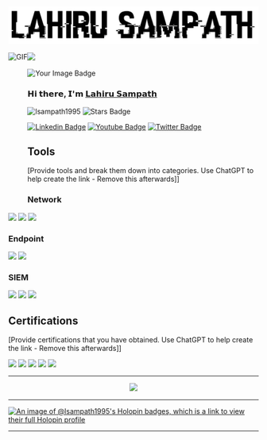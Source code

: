 <p align="center">
  <img src="https://github.com/lsampath1995/lsampath1995/blob/main/SCR-20250316-ezfw.png" width="700" height=""/>
</p>



<img align="left" alt="GIF" src="https://camo.githubusercontent.com/694ae92caaec0a703876dfa214a53578f370722c362904679fc7c035778aab54/68747470733a2f2f696d67322e647265616d6965732e64652f696d672f31382f622f393864786868336c7471772e676966" width="" height="290"/>

<p align="left">
  <img src="https://profile-counter.glitch.me/lsampath1995/count.svg" />
</p>

<img src="https://tryhackme-badges.s3.amazonaws.com/lsampath1.png" alt="Your Image Badge" />

### **𝗛𝗶 𝘁𝗵𝗲𝗿𝗲, 𝗜'𝗺** <a href="https://lsampath1.netlify.app" target="_blank">𝗟𝗮𝗵𝗶𝗿𝘂 𝗦𝗮𝗺𝗽𝗮𝘁𝗵</a>

[](https://visitor-badge.glitch.me/badge?page_id=lsampath1995.lsampath1995) <img src="https://komarev.com/ghpvc/?username=lsampath1995" alt="lsampath1995" /> 
<a href="https://github.com/lsampath1995/awesome-github-profile-readme/issues"></a> <img src="https://img.shields.io/github/stars/lsampath1995" alt="Stars Badge"/></a>

[![Linkedin Badge](https://img.shields.io/badge/-LinkedIn-0e76a8?style=flat&logo=Linkedin&logoColor=white)](https://www.linkedin.com/in/l%CE%B4hiru-s%CE%B4mp%CE%B4th-3a8169177/)
[![Youtube Badge](https://img.shields.io/badge/-YouTube-e4405f?style=flat&logo=Youtube&logoColor=white)](https://m.youtube.com/user/38919929045544/featured)
[![Twitter Badge](https://img.shields.io/badge/-Twitter-00acee?style=flat&logo=Twitter&logoColor=white)](https://twitter.com/lsampath1_)

## Tools
[Provide tools and break them down into categories. Use ChatGPT to help create the link - Remove this afterwards]]

### Network
<div>
    <img src="https://img.shields.io/badge/-Wireshark-1679A7?&style=for-the-badge&logo=Wireshark&logoColor=white" />
    <img src="https://img.shields.io/badge/-Suricata-EF3B2D?&style=for-the-badge&logo=Suricata&logoColor=white" />
    <img src="https://img.shields.io/badge/-Zeek-777BB4?&style=for-the-badge&logo=Zeek&logoColor=white" />
</div>

### Endpoint
<div>
    <img src="https://img.shields.io/badge/-Microsoft_Defender_for_Endpoint-00A4EF?&style=for-the-badge&logo=Microsoft&logoColor=white" />
    <img src="https://img.shields.io/badge/-Velociraptor-4B275F?&style=for-the-badge&logo=Velociraptor&logoColor=white" />
</div>

### SIEM
<div>
    <img src="https://img.shields.io/badge/-Microsoft_Sentinel-0078D4?&style=for-the-badge&logo=Microsoft&logoColor=white" />
    <img src="https://img.shields.io/badge/-Splunk-000000?&style=for-the-badge&logo=Splunk&logoColor=white" />
    <img src="https://img.shields.io/badge/-Elastic-005571?&style=for-the-badge&logo=Elastic&logoColor=white" />
</div>

## Certifications
[Provide certifications that you have obtained. Use ChatGPT to help create the link - Remove this afterwards]]
<div>
<img src="https://img.shields.io/badge/-Security%2B-FF0000?&style=for-the-badge&logo=CompTIA&logoColor=white" />
<img src="https://img.shields.io/badge/-Network%2B-007ACC?&style=for-the-badge&logo=CompTIA&logoColor=white" />
<img src="https://img.shields.io/badge/-A%2B-4D4D4D?&style=for-the-badge&logo=CompTIA&logoColor=white" />
<img src="https://img.shields.io/badge/-CDSA-006400?&style=for-the-badge&logoColor=white" />
<img src="https://img.shields.io/badge/-CCD-000080?&style=for-the-badge&logoColor=white" />
</div>

<hr>

<p align="center">
  <a href="https://skillicons.dev">
    <img src="https://skillicons.dev/icons?i=git,github,vscode,figma,laravel,php,html,css,js,wordpress,gcp,azure,idea,mysql,sqlite&theme=dark" />
  </a>
</p>

<hr>

[![An image of @lsampath1995's Holopin badges, which is a link to view their full Holopin profile](https://holopin.me/lsampath1995)](https://holopin.io/@lsampath1995)

<hr>
